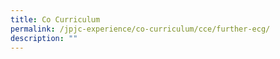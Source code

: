 ```yaml
---
title: Co Curriculum
permalink: /jpjc-experience/co-curriculum/cce/further-ecg/
description: ""
---
```

